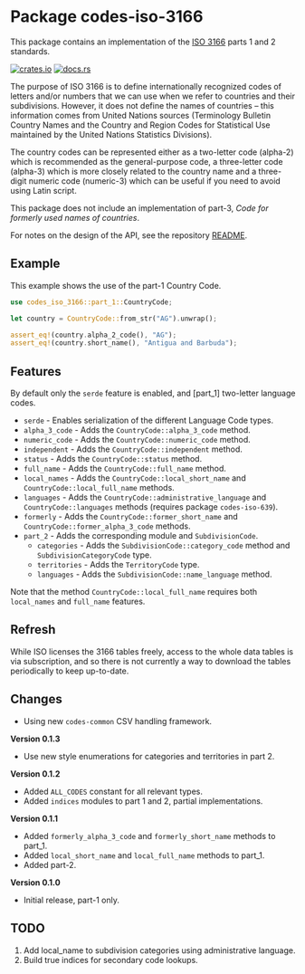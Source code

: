 # Package codes-iso-3166

This package contains an implementation of the [ISO
3166](https://www.iso.org/iso-3166-country-codes.html) parts 1 and 2 standards.

[![crates.io](https://img.shields.io/crates/v/codes-iso-3166.svg)](https://crates.io/crates/codes-iso-3166)
[![docs.rs](https://docs.rs/codes-iso-3166/badge.svg)](https://docs.rs/codes-iso-3166)

The purpose of ISO 3166 is to define internationally recognized codes of
letters and/or numbers that we can use when we refer to countries and their
subdivisions. However, it does not define the names of countries – this
information comes from United Nations sources (Terminology Bulletin Country
Names and the Country and Region Codes for Statistical Use maintained by the
United Nations Statistics Divisions).

The country codes can be represented either as a two-letter code (alpha-2)
which is recommended as the general-purpose code, a three-letter code
(alpha-3) which is more closely related to the country name and a three-digit
numeric code (numeric-3) which can be useful if you need to avoid using Latin
script.

This package does not include an implementation of part-3, *Code for formerly 
used names of countries*.

For notes on the design of the API, see the repository 
[README](https://github.com/johnstonskj/rust-codes/blob/main/README.md).

## Example

This example shows the use of the part-1 Country Code.

```rust
use codes_iso_3166::part_1::CountryCode;

let country = CountryCode::from_str("AG").unwrap();

assert_eq!(country.alpha_2_code(), "AG");
assert_eq!(country.short_name(), "Antigua and Barbuda");
```

## Features

By default only the `serde` feature is enabled, and [part_1] two-letter
language codes.

* `serde` - Enables serialization of the different Language Code types.
* `alpha_3_code` - Adds the `CountryCode::alpha_3_code` method.
* `numeric_code` - Adds the `CountryCode::numeric_code` method.
* `independent` - Adds the `CountryCode::independent` method.
* `status` - Adds the `CountryCode::status` method.
* `full_name` - Adds the `CountryCode::full_name` method.
* `local_names` - Adds the `CountryCode::local_short_name` and
  `CountryCode::local_full_name` methods.
* `languages`  - Adds the `CountryCode::administrative_language` and
  `CountryCode::languages` methods (requires package `codes-iso-639`).
* `formerly` - Adds the `CountryCode::former_short_name` and
  `CountryCode::former_alpha_3_code` methods.
* `part_2` - Adds the corresponding module and `SubdivisionCode`.
  * `categories` - Adds the `SubdivisionCode::category_code` method 
    and `SubdivisionCategoryCode` type.
  * `territories` - Adds the `TerritoryCode` type.
  * `languages` - Adds the `SubdivisionCode::name_language` method.

Note that the method `CountryCode::local_full_name` requires both
`local_names` and `full_name` features.

## Refresh

While ISO licenses the 3166 tables freely, access to the whole data tables is
via subscription, and so there is not currently a way to download the tables
periodically to keep up-to-date.

## Changes

* Using new `codes-common` CSV handling framework.

**Version 0.1.3**

* Use new style enumerations for categories and territories in part 2.

**Version 0.1.2**

* Added `ALL_CODES` constant for all relevant types.
* Added `indices` modules to part 1 and 2, partial implementations.

**Version 0.1.1**

* Added `formerly_alpha_3_code` and `formerly_short_name` methods to part_1.
* Added `local_short_name` and `local_full_name` methods to part_1.
* Added part-2.

**Version 0.1.0**

* Initial release, part-1 only.

## TODO

1. Add local_name to subdivision categories using administrative language.
1. Build true indices for secondary code lookups.

